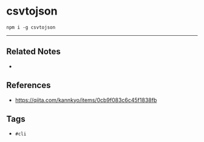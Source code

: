 # csvtojson
`npm i -g csvtojson`

---
## Related Notes
- 

## References
- https://qiita.com/kannkyo/items/0cb9f083c6c45f1838fb


## Tags
- `#cli` 